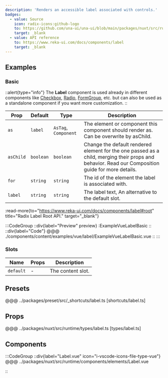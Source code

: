 ```yaml
---
description: 'Renders an accessible label associated with controls.'
badges:
  - value: Source
    icon: radix-icons:github-logo
    to: https://github.com/una-ui/una-ui/blob/main/packages/nuxt/src/runtime/components/elements/Label.vue
    target: _blank
  - value: API reference
    to: https://www.reka-ui.com/docs/components/label
    target: _blank
---
```


## Examples

### Basic

::alert{type="info"}
The **Label** component is used already in different components like [Checkbox](checkbox), [Radio](radio), [FormGroup](form-group), etc. but can also be used as a standalone component if you want more customization.
::

| Prop      | Default   | Type                 | Description                                                                                                                                       |
| --------- | --------- | -------------------- | ------------------------------------------------------------------------------------------------------------------------------------------------- |
| `as`      | `label`   | `AsTag`, `Component` | The element or component this component should render as. Can be overwrite by asChild.                                                            |
| `asChild` | `boolean` | `boolean`            | Change the default rendered element for the one passed as a child, merging their props and behavior. Read our Composition guide for more details. |
| `for`     | `string`  | `string`             | The id of the element the label is associated with.                                                                                               |
| `label`   | `string`  | `string`             | The label text, An alternative to the default slot.                                                                                               |

:read-more{to="https://www.reka-ui.com/docs/components/label#root" title="Radix Label Root API." target="_blank"}

:::CodeGroup
::div{label="Preview" preview}
:ExampleVueLabelBasic
::
::div{label="Code"}
@@@ ./components/content/examples/vue/label/ExampleVueLabelBasic.vue
::
:::

### Slots

| Name      | Props | Description       |
| --------- | ----- | ----------------- |
| `default` | -     | The content slot. |

## Presets

@@@ ../packages/preset/src/_shortcuts/label.ts [shortcuts/label.ts]

## Props

@@@ ../packages/nuxt/src/runtime/types/label.ts [types/label.ts]

## Components

:::CodeGroup
::div{label="Label.vue" icon="i-vscode-icons-file-type-vue"}
@@@ ../packages/nuxt/src/runtime/components/elements/Label.vue

::
